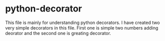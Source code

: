 # python-decorator
This file is mainly for understanding python decorators. I have created two very simple decorators in this file. First one is simple two numbers adding deorator and the second one is greating decorator. 
